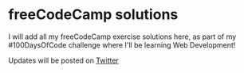 # freeCodeCamp solutions

I will add all my freeCodeCamp exercise solutions here, as part of my #100DaysOfCode challenge where I'll be learning Web Development!

Updates will be posted on [Twitter](https://twitter.com/starcoder11)

